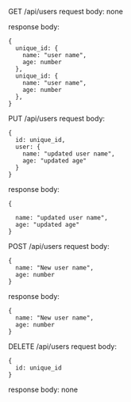 GET /api/users
request body: none

response body:
```
{
  unique_id: {
    name: "user name",
    age: number
  },
  unique_id: {
    name: "user name",
    age: number
  },
}
```

PUT /api/users
request body:

```
{
  id: unique_id,
  user: {
    name: "updated user name",
    age: "updated age"
  }
}
```

response body:
```
{

  name: "updated user name",
  age: "updated age"
}
```

POST /api/users
request body:

```
{
  name: "New user name",
  age: number
}
```

response body:
```
{
  name: "New user name",
  age: number
}
```

DELETE /api/users
request body:

```
{
  id: unique_id
}
```

response body: none
